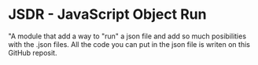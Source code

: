 # JSDR - JavaScript Object Run
"A module that add a way to \"run\" a json file and add so much posibilities with the .json files. All the code you can put in the json file is writen on this GitHub reposit.
